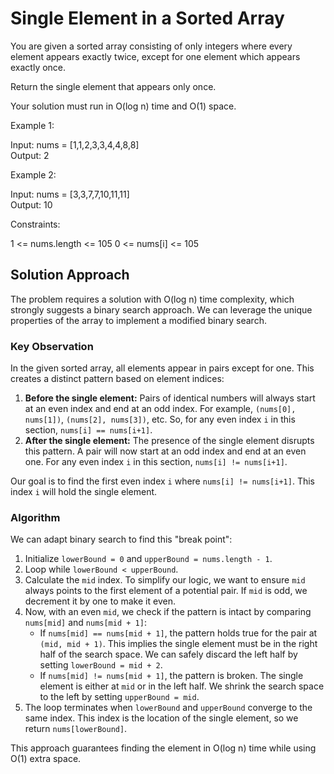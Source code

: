 
# Single Element in a Sorted Array

You are given a sorted array consisting of only integers where every element appears exactly twice, except for one element which appears exactly once.

Return the single element that appears only once.

Your solution must run in O(log n) time and O(1) space.

Example 1:

Input: nums = [1,1,2,3,3,4,4,8,8]\
Output: 2

Example 2:

Input: nums = [3,3,7,7,10,11,11]\
Output: 10

Constraints:

1 <= nums.length <= 105
0 <= nums[i] <= 105

## Solution Approach

The problem requires a solution with O(log n) time complexity, which strongly suggests a binary search approach. We can leverage the unique properties of the array to implement a modified binary search.

### Key Observation

In the given sorted array, all elements appear in pairs except for one. This creates a distinct pattern based on element indices:

1. **Before the single element:** Pairs of identical numbers will always start at an even index and end at an odd index. For example, `(nums[0], nums[1])`, `(nums[2], nums[3])`, etc. So, for any even index `i` in this section, `nums[i] == nums[i+1]`.
2. **After the single element:** The presence of the single element disrupts this pattern. A pair will now start at an odd index and end at an even one. For any even index `i` in this section, `nums[i] != nums[i+1]`.

Our goal is to find the first even index `i` where `nums[i] != nums[i+1]`. This index `i` will hold the single element.

### Algorithm

We can adapt binary search to find this "break point":

1. Initialize `lowerBound = 0` and `upperBound = nums.length - 1`.
2. Loop while `lowerBound < upperBound`.
3. Calculate the `mid` index. To simplify our logic, we want to ensure `mid` always points to the first element of a potential pair. If `mid` is odd, we decrement it by one to make it even.
4. Now, with an even `mid`, we check if the pattern is intact by comparing `nums[mid]` and `nums[mid + 1]`:
    - If `nums[mid] == nums[mid + 1]`, the pattern holds true for the pair at `(mid, mid + 1)`. This implies the single element must be in the right half of the search space. We can safely discard the left half by setting `lowerBound = mid + 2`.
    - If `nums[mid] != nums[mid + 1]`, the pattern is broken. The single element is either at `mid` or in the left half. We shrink the search space to the left by setting `upperBound = mid`.
5. The loop terminates when `lowerBound` and `upperBound` converge to the same index. This index is the location of the single element, so we return `nums[lowerBound]`.

This approach guarantees finding the element in O(log n) time while using O(1) extra space.
